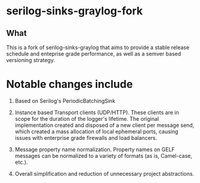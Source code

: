 # serilog-sinks-graylog-fork

## What
This is a fork of serilog-sinks-graylog that aims to provide a stable release schedule and enteprise grade performance, as well as a semver based versioning strategy.

# Notable changes include
1. Based on Serilog's PeriodicBatchingSink 

1. Instance based Transport clients (UDP/HTTP). These clients are in scope for the duration of the logger's lifetime. The original implementation created and disposed of a new client per message send, which created a mass allocation of local ephemeral ports, causing issues with enterprise grade firewalls and load balancers.

1. Message property name normalization. Property names on GELF messages can be normalized to a variety of formats (as is, Camel-case, etc.).

1. Overall simplification and reduction of unnecessary project abstractions.
